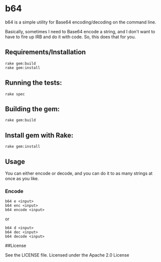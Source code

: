 # b64

b64 is a simple utility for Base64 encoding/decoding on the command line.

Basically, sometimes I need to Base64 encode a string, and I don't want to have to fire up IRB and do it with code. So, this does that for you.

## Requirements/Installation

```
rake gem:build
rake gem:install
```

## Running the tests:

```rake spec```

## Building the gem:

```rake gem:build```

## Install gem with Rake:

```rake gem:install```

## Usage

You can either encode or decode, and you can do it to as many strings at once as you like.

### Encode

```
b64 e <input>
b64 enc <input>
b64 encode <input>
```

or

```
b64 d <input>
b64 dec <input>
b64 decode <input>
```

##License

See the LICENSE file. Licensed under the Apache 2.0 License
